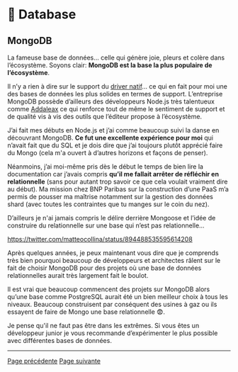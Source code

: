 # 💾 Database

## MongoDB

La fameuse base de données... celle qui génère joie, pleurs et colère dans l’écosystème. Soyons clair: **MongoDB est la base la plus populaire de l’écosystème**.

Il n’y a rien à dire sur le support du [driver natif](https://github.com/mongodb/node-mongodb-native)… ce qui en fait pour moi une des bases de données les plus solides en termes de support. L’entreprise MongoDB possède d’ailleurs des développeurs Node.js très talentueux comme [Addaleax](https://github.com/addaleax) ce qui renforce tout de même le sentiment de support et de qualité vis à vis des outils que l’éditeur propose à l’écosystème.

J’ai fait mes débuts en Node.js et j’ai comme beaucoup suivi la danse en découvrant MongoDB. **Ce fut une excellente expérience pour moi** qui n’avait fait que du SQL et je dois dire que j’ai toujours plutôt apprécié faire du Mongo (cela m'a ouvert à d’autres horizons et façons de penser).

Néanmoins, j’ai moi-même pris dès le début le temps de bien lire la documentation car j’avais compris **qu’il me fallait arrêter de réfléchir en relationnelle** (sans pour autant trop savoir ce que cela voulait vraiment dire au début). Ma mission chez BNP Paribas sur la construction d’une PaaS m’a permis de pousser ma maîtrise notamment sur la gestion des données shard (avec toutes les contraintes que tu manges sur le coin du nez).

D’ailleurs je n'ai jamais compris le délire derrière Mongoose et l’idée de construire du relationnelle sur une base qui n’est pas relationnelle…

<https://twitter.com/matteocollina/status/894488535595614208>

Après quelques années, je peux maintenant vous dire que je comprends très bien pourquoi beaucoup de développeurs et architectes râlent sur le fait de choisir MongoDB pour des projets où une base de données relationnelles aurait très largement fait le boulot.  

Il est vrai que beaucoup commencent des projets sur MongoDB alors qu’une base comme PostgreSQL aurait été un bien meilleur choix à tous les niveaux. Beaucoup construisent par conséquent des usines à gaz ou ils essayent de faire de Mongo une base relationnelle 😨.

Je pense qu'il ne faut pas être dans les extrêmes. Si vous êtes un développeur junior je vous recommande d’expérimenter le plus possible avec différentes bases de données.

---
[Page précédente](./mysql-mariadb.md)
[Page suivante](./redis.md)